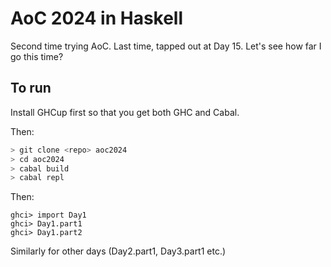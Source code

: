 # AoC 2024 in Haskell

Second time trying AoC. Last time, tapped out at Day 15. Let's see how far I go this time?

## To run

Install GHCup first so that you get both GHC and Cabal.

Then:

```bash
> git clone <repo> aoc2024
> cd aoc2024
> cabal build
> cabal repl
```

Then:

```
ghci> import Day1
ghci> Day1.part1
ghci> Day1.part2
```

Similarly for other days (Day2.part1, Day3.part1 etc.)



